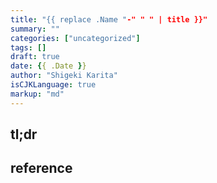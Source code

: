 ```yaml
---
title: "{{ replace .Name "-" " " | title }}"
summary: ""
categories: ["uncategorized"]
tags: []
draft: true
date: {{ .Date }}
author: "Shigeki Karita"
isCJKLanguage: true
markup: "md"
---
```


## tl;dr

## reference
